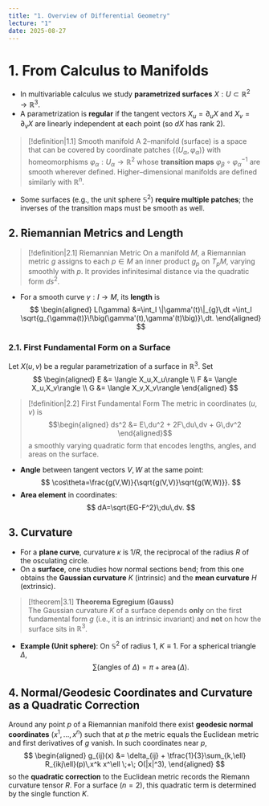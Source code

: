 ```yaml
---
title: "1. Overview of Differential Geometry"
lecture: "1"
date: 2025-08-27
---
```

# 1. From Calculus to Manifolds
- In multivariable calculus we study **parametrized surfaces** $X: U \subset \mathbb{R}^2 \to \mathbb{R}^3$.
- A parametrization is **regular** if the tangent vectors $X_u=\partial_u X$ and $X_v=\partial_v X$ are linearly independent at each point (so $dX$ has rank $2$).

> [!definition|1.1] Smooth manifold
> A $2$–manifold (surface) is a space that can be covered by coordinate patches $\{(U_\alpha,\varphi_\alpha)\}$ with homeomorphisms $\varphi_\alpha:U_\alpha\to\mathbb{R}^2$ whose **transition maps** $\varphi_\beta\circ\varphi_\alpha^{-1}$ are smooth wherever defined. Higher–dimensional manifolds are defined similarly with $\mathbb{R}^n$.

- Some surfaces (e.g., the unit sphere $\mathbb{S}^2$) **require multiple patches**; the inverses of the transition maps must be smooth as well.

## 2. Riemannian Metrics and Length

> [!definition|2.1] Riemannian Metric
> On a manifold $M$, a Riemannian metric $g$ assigns to each $p\in M$ an inner product $g_p$ on $T_pM$, varying smoothly with $p$. It provides infinitesimal distance via the quadratic form $ds^2$.

- For a smooth curve $\gamma:I\to M$, its **length** is
$$
\begin{aligned}
L(\gamma)
&=\int_I \|\gamma'(t)\|_{g}\,dt
=\int_I \sqrt{g_{\gamma(t)}\!\big(\gamma'(t),\gamma'(t)\big)}\,dt.
\end{aligned}
$$
### 2.1. First Fundamental Form on a Surface

Let $X(u,v)$ be a regular parametrization of a surface in $\mathbb{R}^3$. Set
$$
\begin{aligned}
E &= \langle X_u,X_u\rangle \\
F &= \langle X_u,X_v\rangle \\
G &= \langle X_v,X_v\rangle
\end{aligned}
$$
> [!definition|2.2] First Fundamental Form
> The metric in coordinates $(u,v)$ is
> $$\begin{aligned}
> ds^2 &= E\,du^2 + 2F\,du\,dv + G\,dv^2
> \end{aligned}$$
> a smoothly varying quadratic form that encodes lengths, angles, and areas on the surface.

- **Angle** between tangent vectors $V,W$ at the same point:
$$
\cos\theta=\frac{g(V,W)}{\sqrt{g(V,V)}\sqrt{g(W,W)}}.
$$
- **Area element** in coordinates:
$$
dA=\sqrt{EG-F^2}\;du\,dv.
$$

## 3. Curvature
- For a **plane curve**, curvature $\kappa$ is $1/R$, the reciprocal of the radius $R$ of the osculating circle.
- On a **surface**, one studies how normal sections bend; from this one obtains the **Gaussian curvature** $K$ (intrinsic) and the **mean curvature** $H$ (extrinsic).

> [!theorem|3.1]
> **Theorema Egregium (Gauss)**  
> The Gaussian curvature $K$ of a surface depends **only** on the first fundamental form $g$ (i.e., it is an intrinsic invariant) and **not** on how the surface sits in $\mathbb{R}^3$.

- **Example (Unit sphere)**: On $\mathbb{S}^2$ of radius $1$, $K\equiv 1$. For a spherical triangle $\Delta$,
$$
\sum \text{(angles of }\Delta\text{)}=\pi+\operatorname{area}(\Delta).
$$

## 4. Normal/Geodesic Coordinates and Curvature as a Quadratic Correction
Around any point $p$ of a Riemannian manifold there exist **geodesic normal coordinates** $(x^1,\dots,x^n)$ such that at $p$ the metric equals the Euclidean metric and first derivatives of $g$ vanish. In such coordinates near $p$,
$$
\begin{aligned}
g_{ij}(x) &= \delta_{ij} + \tfrac{1}{3}\sum_{k,\ell} R_{ikj\ell}(p)\,x^k x^\ell \;+\; O(|x|^3),
\end{aligned}
$$
so the **quadratic correction** to the Euclidean metric records the Riemann curvature tensor $R$. For a surface ($n=2$), this quadratic term is determined by the single function $K$.